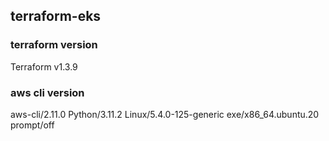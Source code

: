 ## terraform-eks

### terraform version
Terraform v1.3.9

### aws cli version
aws-cli/2.11.0 Python/3.11.2 Linux/5.4.0-125-generic exe/x86_64.ubuntu.20 prompt/off
